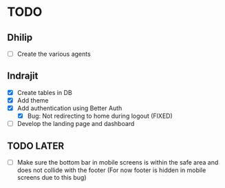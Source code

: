 # TODO

## Dhilip

- [ ] Create the various agents

## Indrajit

- [x] Create tables in DB
- [x] Add theme
- [x] Add authentication using Better Auth
  - [x] Bug: Not redirecting to home during logout (FIXED)
- [ ] Develop the landing page and dashboard

## TODO LATER

- [ ] Make sure the bottom bar in mobile screens is within the safe area and does not collide with the footer (For now footer is hidden in mobile screens due to this bug)
